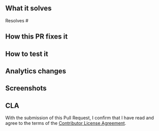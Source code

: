 ## What it solves

Resolves #

## How this PR fixes it

## How to test it

## Analytics changes

## Screenshots

## CLA

With the submission of this Pull Request, I confirm that I have read and agree to the terms of the [Contributor License Agreement](https://safe.global/cla/).

